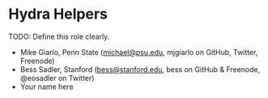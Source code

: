 Hydra Helpers
=============

TODO: Define this role clearly.

* Mike Giarlo, Penn State (michael@psu.edu, mjgiarlo on GitHub, Twitter, Freenode)
* Bess Sadler, Stanford (bess@stanford.edu, bess on GitHub & Freenode, @eosadler on Twitter)
* Your name here

